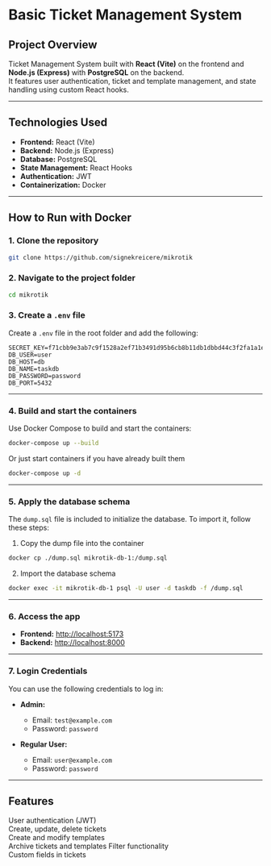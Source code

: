 # Basic Ticket Management System

## Project Overview
Ticket Management System built with **React (Vite)** on the frontend and **Node.js (Express)** with **PostgreSQL** on the backend.  
It features user authentication, ticket and template management, and state handling using custom React hooks.

---

## Technologies Used
- **Frontend:** React (Vite)
- **Backend:** Node.js (Express)
- **Database:** PostgreSQL
- **State Management:** React Hooks
- **Authentication:** JWT
- **Containerization:** Docker

---

## How to Run with Docker

### 1. **Clone the repository**
```bash
git clone https://github.com/signekreicere/mikrotik
```

### 2. **Navigate to the project folder**
```bash
cd mikrotik
```

### 3. **Create a `.env` file**
Create a `.env` file in the root folder and add the following:

```plaintext
SECRET_KEY=f71cbb9e3ab7c9f1528a2ef71b3491d95b6cb8b11db1dbbd44c3f2fa1a1e828e
DB_USER=user
DB_HOST=db
DB_NAME=taskdb
DB_PASSWORD=password
DB_PORT=5432
```

---

### 4. **Build and start the containers**
Use Docker Compose to build and start the containers:

```bash
docker-compose up --build
```
Or just start containers if you have already built them
```bash
docker-compose up -d
```

---

### 5. **Apply the database schema**
The `dump.sql` file is included to initialize the database. To import it, follow these steps:

1. Copy the dump file into the container
```bash
docker cp ./dump.sql mikrotik-db-1:/dump.sql
```
2. Import the database schema
```bash
docker exec -it mikrotik-db-1 psql -U user -d taskdb -f /dump.sql
```

---

### 6. **Access the app**
- **Frontend:** [http://localhost:5173](http://localhost:5173)
- **Backend:** [http://localhost:8000](http://localhost:8000)

---

### 7. **Login Credentials**
You can use the following credentials to log in:

- **Admin:**
    - Email: `test@example.com`
    - Password: `password`

- **Regular User:**
    - Email: `user@example.com`
    - Password: `password`

---

## Features
User authentication (JWT)  
Create, update, delete tickets  
Create and modify templates  
Archive tickets and templates
Filter functionality  
Custom fields in tickets
